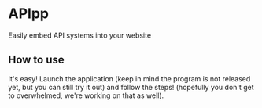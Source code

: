 # APIpp
 
Easily embed API systems into your website

## How to use

It's easy! Launch the application (keep in mind the program is not released yet, but you can still try it out) and follow the steps! (hopefully you don't get to overwhelmed, we're working on that as well).